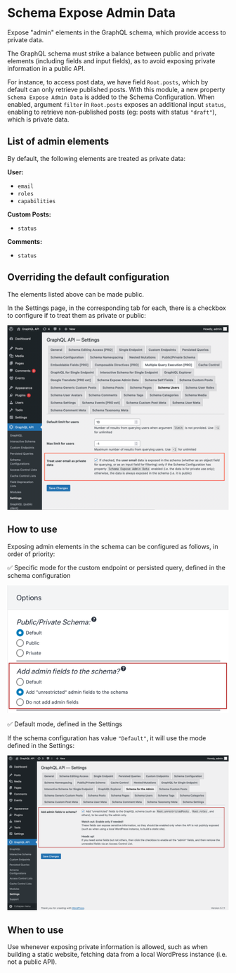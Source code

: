 # Schema Expose Admin Data

Expose "admin" elements in the GraphQL schema, which provide access to private data.

The GraphQL schema must strike a balance between public and private elements (including fields and input fields), as to avoid exposing private information in a public API.

For instance, to access post data, we have field `Root.posts`, which by default can only retrieve published posts. With this module, a new property `Schema Expose Admin Data` is added to the Schema Configuration. When enabled, argument `filter` in `Root.posts` exposes an additional input `status`, enabling to retrieve non-published posts (eg: posts with status `"draft"`), which is private data.

## List of admin elements

By default, the following elements are treated as private data:

**User:**

- `email`
- `roles`
- `capabilities`

**Custom Posts:**

- `status`

**Comments:**

- `status`

## Overriding the default configuration

The elements listed above can be made public.

In the Settings page, in the corresponding tab for each, there is a checkbox to configure if to treat them as private or public:

<a href="../../images/settings-treat-user-email-as-private-data.png" target="_blank">![Settings to treat user email as private data](../../images/settings-treat-user-email-as-private-data.png)</a>

## How to use

Exposing admin elements in the schema can be configured as follows, in order of priority:

✅ Specific mode for the custom endpoint or persisted query, defined in the schema configuration

<a href="../../images/schema-configuration-adding-admin-fields-to-schema.png" target="_blank">![Adding admin fields to the schema, set in the Schema configuration](../../images/schema-configuration-adding-admin-fields-to-schema.png "Adding admin fields to the schema, set in the Schema configuration")</a>

✅ Default mode, defined in the Settings

If the schema configuration has value `"Default"`, it will use the mode defined in the Settings:

<a href="../../images/settings-admin-schema.png" target="_blank">![Schema Expose Admin Data, in the Settings](../../images/settings-admin-schema.png "Schema Expose Admin Data, in the Settings")</a>

## When to use

Use whenever exposing private information is allowed, such as when building a static website, fetching data from a local WordPress instance (i.e. not a public API).
